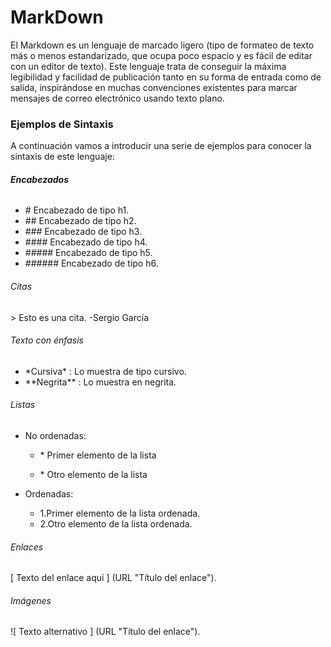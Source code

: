 # MarkDown

El Markdown es un lenguaje de marcado ligero \(tipo de formateo de texto más o menos estandarizado, que ocupa poco espacio y es fácil de editar con un editor de texto\). Este lenguaje trata de conseguir la máxima legibilidad y facilidad de publicación tanto en su forma de entrada como de salida, inspirándose en muchas convenciones existentes para marcar mensajes de correo electrónico usando texto plano.

### Ejemplos de Sintaxis

A continuación vamos a introducir una serie de ejemplos para conocer la sintaxis de este lenguaje:

###### **Encabezados**

* \# Encabezado de tipo h1.
* \#\# Encabezado de tipo h2.
* \#\#\# Encabezado de tipo h3.
* \#\#\#\# Encabezado de tipo h4.
* \#\#\#\#\# Encabezado de tipo h5.
* \#\#\#\#\#\# Encabezado de tipo h6.

###### Citas

&gt; Esto es una cita. -Sergio García

###### Texto con énfasis

* \*Cursiva\* : Lo muestra de tipo cursivo.
* \*\*Negrita\*\* : Lo muestra en negrita.

###### Listas

* No ordenadas:

  * \* Primer elemento de la lista

  * \* Otro elemento de la lista

* Ordenadas:

  * 1.Primer elemento de la lista ordenada.
  * 2.Otro elemento de la lista ordenada.

###### Enlaces

\[ Texto del enlace aquí \] \(URL "Título del enlace"\).

###### Imágenes

!\[ Texto alternativo \] \(URL "Título del enlace"\).

###### 



